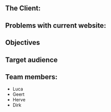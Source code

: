 ## The Client:  


## Problems with current website:  


## Objectives  


## Target audience  


## Team members:  
* Luca
* Geert
* Herve
* Dirk
